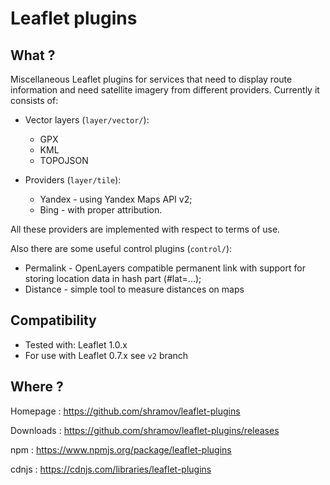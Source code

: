 Leaflet plugins
============

What ?
------

Miscellaneous Leaflet plugins for services that need to display
route information and need satellite imagery from different providers.
Currently it consists of:

 - Vector layers (`layer/vector/`):
   * GPX
   * KML
   * TOPOJSON

 - Providers (`layer/tile`):
   * Yandex - using Yandex Maps API v2;
   * Bing - with proper attribution.

All these providers are implemented with respect to terms of use.

Also there are some useful control plugins (`control/`):

 * Permalink - OpenLayers compatible permanent link with support for storing
   location data in hash part (#lat=...);
 * Distance - simple tool to measure distances on maps


Compatibility
------
 - Tested with: Leaflet 1.0.x
 - For use with Leaflet 0.7.x see `v2` branch


Where ?
------

Homepage : https://github.com/shramov/leaflet-plugins

Downloads : https://github.com/shramov/leaflet-plugins/releases

npm : https://www.npmjs.org/package/leaflet-plugins

cdnjs : https://cdnjs.com/libraries/leaflet-plugins
